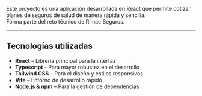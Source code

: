 Este proyecto es una aplicación desarrollada en React que permite cotizar planes de seguros de salud de manera rápida y sencilla.  
Forma parte del reto técnico de Rímac Seguros.

---

## Tecnologías utilizadas

- **React** – Librería principal para la interfaz
- **Typescript** - Para mayor robustez en el desarrollo 
- **Tailwind CSS** – Para el diseño y estilos responsivos
- **Vite** – Entorno de desarrollo rápido
- **Node.js & npm** – Para la gestión de dependencias
